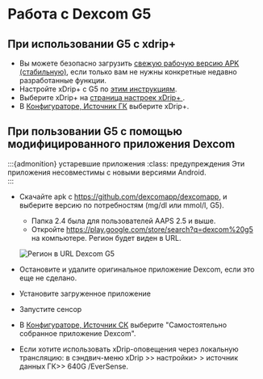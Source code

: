 # Работа с Dexcom G5

## При использовании G5 с xdrip+

-   Вы можете безопасно загрузить [свежую рабочую версию APK (стабильную)](https://xdrip-plus-updates.appspot.com/stable/xdrip-plus-latest.apk), если только вам не нужны конкретные недавно разработанные функции.
-   Настройте xDrip+ с G5 по [этим инструкциям](https://navid200.github.io/xDrip/docs/G5-Recommended-Settings.html).
-   Выберите xDrip+ на [страница настроек xDrip+ ](../Configuration/xdrip.md).
-   В [Конфигураторе, Источник ГК](../Configuration/Config-Builder.md#bg-source) выберите xDrip+.

## При пользовании G5 с помощью модифицированного приложения Dexcom

:::{admonition} устаревшие приложения :class: предупреждения Эти приложения несовместимы с новыми версиями Android.  
:::

-   Скачайте apk с <https://github.com/dexcomapp/dexcomapp>, и выберите версию по потребностям (mg/dl или mmol/l, G5).

    -   Папка 2.4 была для пользователей AAPS 2.5 и выше.
    -   Откройте <https://play.google.com/store/search?q=dexcom%20g5> на компьютере. Регион будет виден в URL.

    ![Регион в URL Dexcom G5](изображение:../images/DexcomG5regionURL.PNG)

-   Остановите и удалите оригинальное приложение Dexcom, если это еще не сделано.

-   Установите загруженное приложение

-   Запустите сенсор

- В [Конфигураторе, Источник СК](../Configuration/Config-Builder.md#bg-source) выберите "Самостоятельно собранное приложение Dexcom".

-   Если хотите использовать xDrip-оповещения через локальную трансляцию: в сэндвич-меню xDrip >> настройки> > источник данных ГК>> 640G /EverSense.
